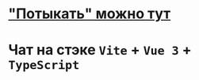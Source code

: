 # ["Потыкать" можно тут](https://evgeniygusev.github.io/vite-vue3-ts-chat/)

# Чат на стэке `Vite` + `Vue 3` + `TypeScript`
